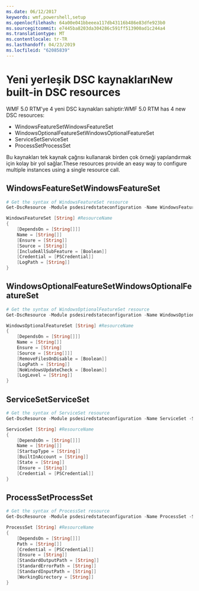 ```yaml
---
ms.date: 06/12/2017
keywords: wmf,powershell,setup
ms.openlocfilehash: 64a00e041bbeeea117db43116b486e83dfe923b0
ms.sourcegitcommit: e7445ba8203da304286c591ff513900ad1c244a4
ms.translationtype: MT
ms.contentlocale: tr-TR
ms.lasthandoff: 04/23/2019
ms.locfileid: "62085839"
---
```

# <a name="new-built-in-dsc-resources"></a><span data-ttu-id="c8bda-102">Yeni yerleşik DSC kaynakları</span><span class="sxs-lookup"><span data-stu-id="c8bda-102">New built-in DSC resources</span></span>

<span data-ttu-id="c8bda-103">WMF 5.0 RTM'ye 4 yeni DSC kaynakları sahiptir:</span><span class="sxs-lookup"><span data-stu-id="c8bda-103">WMF 5.0 RTM has 4 new DSC resources:</span></span>
* <span data-ttu-id="c8bda-104">WindowsFeatureSet</span><span class="sxs-lookup"><span data-stu-id="c8bda-104">WindowsFeatureSet</span></span>
* <span data-ttu-id="c8bda-105">WindowsOptionalFeatureSet</span><span class="sxs-lookup"><span data-stu-id="c8bda-105">WindowsOptionalFeatureSet</span></span>
* <span data-ttu-id="c8bda-106">ServiceSet</span><span class="sxs-lookup"><span data-stu-id="c8bda-106">ServiceSet</span></span>
* <span data-ttu-id="c8bda-107">ProcessSet</span><span class="sxs-lookup"><span data-stu-id="c8bda-107">ProcessSet</span></span>

<span data-ttu-id="c8bda-108">Bu kaynakları tek kaynak çağrısı kullanarak birden çok örneği yapılandırmak için kolay bir yol sağlar.</span><span class="sxs-lookup"><span data-stu-id="c8bda-108">These resources provide an easy way to configure multiple instances using a single resource call.</span></span>

## <a name="windowsfeatureset"></a><span data-ttu-id="c8bda-109">WindowsFeatureSet</span><span class="sxs-lookup"><span data-stu-id="c8bda-109">WindowsFeatureSet</span></span>

```powershell
# Get the syntax of WindowsFeatureSet resource
Get-DscResource -Module psdesiredstateconfiguration -Name WindowsFeatureSet -Syntax

WindowsFeatureSet [String] #ResourceName
{
    [DependsOn = [String[]]]
    Name = [String[]]
    [Ensure = [String]]
    [Source = [String]]
    [IncludeAllSubFeature = [Boolean]]
    [Credential = [PSCredential]]
    [LogPath = [String]]
}
```

## <a name="windowsoptionalfeatureset"></a><span data-ttu-id="c8bda-110">WindowsOptionalFeatureSet</span><span class="sxs-lookup"><span data-stu-id="c8bda-110">WindowsOptionalFeatureSet</span></span>

```powershell
# Get the syntax of WindowsOptionalFeatureSet resource
Get-DscResource -Module psdesiredstateconfiguration -Name WindowsOptionalFeatureSet -Syntax

WindowsOptionalFeatureSet [String] #ResourceName
{
    [DependsOn = [String[]]]
    Name = [String[]]
    Ensure = [String]
    [Source = [String[]]]
    [RemoveFilesOnDisable = [Boolean]]
    [LogPath = [String]]
    [NoWindowsUpdateCheck = [Boolean]]
    [LogLevel = [String]]
}
```

## <a name="serviceset"></a><span data-ttu-id="c8bda-111">ServiceSet</span><span class="sxs-lookup"><span data-stu-id="c8bda-111">ServiceSet</span></span>

```powershell
# Get the syntax of ServiceSet resource
Get-DscResource -Module psdesiredstateconfiguration -Name ServiceSet -Syntax

ServiceSet [String] #ResourceName
{
    [DependsOn = [String[]]]
    Name = [String[]]
    [StartupType = [String]]
    [BuiltInAccount = [String]]
    [State = [String]]
    [Ensure = [String]]
    [Credential = [PSCredential]]
}
```

## <a name="processset"></a><span data-ttu-id="c8bda-112">ProcessSet</span><span class="sxs-lookup"><span data-stu-id="c8bda-112">ProcessSet</span></span>

```powershell
# Get the syntax of ProcessSet resource
Get-DscResource -Module psdesiredstateconfiguration -Name ProcessSet -Syntax

ProcessSet [String] #ResourceName
{
    [DependsOn = [String[]]]
    Path = [String[]]
    [Credential = [PSCredential]]
    [Ensure = [String]]
    [StandardOutputPath = [String]]
    [StandardErrorPath = [String]]
    [StandardInputPath = [String]]
    [WorkingDirectory = [String]]
}
```
